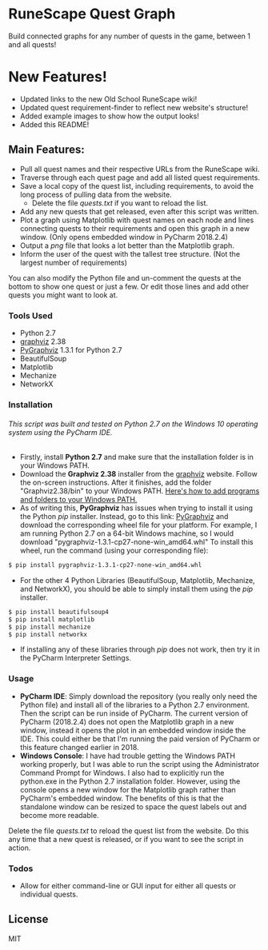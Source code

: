 # RuneScape Quest Graph
Build connected graphs for any number of quests in the game, between 1 and all quests!

# New Features!
  - Updated links to the new Old School RuneScape wiki!
  - Updated quest requirement-finder to reflect new website's structure!
  - Added example images to show how the output looks!
  - Added this README!

## Main Features:
  - Pull all quest names and their respective URLs from the RuneScape wiki.
  - Traverse through each quest page and add all listed quest requirements.
  - Save a local copy of the quest list, including requirements, to avoid the long process of pulling data from the website.
    - Delete the file *quests.txt* if you want to reload the list.
  - Add any new quests that get released, even after this script was written.
  - Plot a graph using Matplotlib with quest names on each node and lines connecting quests to their requirements and open this graph in a new window. (Only opens embedded window in PyCharm 2018.2.4)
  - Output a *png* file that looks a lot better than the Matplotlib graph.
  - Inform the user of the quest with the tallest tree structure. (Not the largest number of requirements)

You can also modify the Python file and un-comment the quests at the bottom to show one quest or just a few.
Or edit those lines and add other quests you might want to look at.
### Tools Used

* Python 2.7
* [graphviz] 2.38
* [PyGraphviz] 1.3.1 for Python 2.7
* BeautifulSoup
* Matplotlib
* Mechanize
* NetworkX

### Installation
###### This script was built and tested on Python 2.7 on the Windows 10 operating system using the PyCharm IDE.

* Firstly, install **Python 2.7** and make sure that the installation folder is in your Windows PATH.
* Download the **Graphviz 2.38** installer from the [graphviz] website. Follow the on-screen instructions.
After it finishes, add the folder "Graphviz2.38/bin" to your Windows PATH.
[Here's how to add programs and folders to your Windows PATH.](https://www.howtogeek.com/118594/how-to-edit-your-system-path-for-easy-command-line-access/)
* As of writing this, **PyGraphviz** has issues when trying to install it using the Python *pip* installer.
Instead, go to this link: [PyGraphviz] and download the corresponding wheel file for your platform. For example, I am running Python 2.7 on a 64-bit Windows machine, so I would download "pygraphviz-1.3.1-cp27-none-win_amd64.whl"
To install this wheel, run the command (using your corresponding file):
```sh
$ pip install pygraphviz-1.3.1-cp27-none-win_amd64.whl
```
* For the other 4 Python Libraries (BeautifulSoup, Matplotlib, Mechanize, and NetworkX), you should be able to simply install them using the *pip* installer.
```sh
$ pip install beautifulsoup4
$ pip install matplotlib
$ pip install mechanize
$ pip install networkx
```
* If installing any of these libraries through *pip* does not work, then try it in the PyCharm Interpreter Settings.

### Usage
* **PyCharm IDE**: Simply download the repository (you really only need the Python file) and install all of the libraries to a Python 2.7 environment. Then the script can be run inside of PyCharm. The current version of PyCharm (2018.2.4) does not open the Matplotlib graph in a new window, instead it opens the plot in an embedded window inside the IDE. This could either be that I'm running the paid version of PyCharm or this feature changed earlier in 2018.
* **Windows Console**: I have had trouble getting the Windows PATH working properly, but I was able to run the script using the Administrator Command Prompt for Windows. I also had to explicitly run the python.exe in the Python 2.7 installation folder. However, using the console opens a new window for the Matplotlib graph rather than PyCharm's embedded window. The benefits of this is that the standalone window can be resized to space the quest labels out and become more readable.

Delete the file *quests.txt* to reload the quest list from the website. Do this any time that a new quest is released, or if you want to see the script in action.

### Todos

 - Allow for either command-line or GUI input for either all quests or individual quests.

License
----

MIT

[//]: # (This Readme file was made using dillinger.io)

   [graphviz]: <http://www.graphviz.org/download/>
   [PyGraphviz]: <https://www.lfd.uci.edu/~gohlke/pythonlibs/#pygraphviz>
